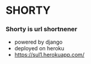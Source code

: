 # SHORTY

### Shorty is url shortnener 
- powered by django
- deployed on heroku
- https://sul1.herokuapp.com/